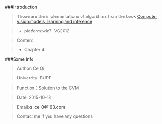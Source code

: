 ###Introduction


>Those are the implementations of algorithms from the book [Computer vision:models, learning and inference](http://computervisionmodels.com/) 

> * platform:win7+VS2012

>Content

> * Chapter 4

###Some Info

>Author: Ce Qi

>University: BUPT

>Function：Solution to the CVM

>Date: 2015-10-13

>Email:qi_ce_0@163.com

>Contact me if you have any questions